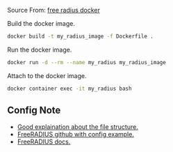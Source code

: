 Source From: [free radius docker](https://hub.docker.com/r/freeradius/freeradius-server/)

Build the docker image.
```bash
docker build -t my_radius_image -f Dockerfile .
```

Run the docker image.
```bash
docker run -d --rm --name my_radius my_radius_image
```

Attach to the docker image.
```bash
docker container exec -it my_radius bash
```

## Config Note
* [Good explaination about the file structure.](https://networkradius.com/doc/3.0.10/raddb/home.html)
* [FreeRADIUS github with config example.](https://github.com/FreeRADIUS/freeradius-server)
* [FreeRADIUS docs.](https://github.com/FreeRADIUS/freeradius-server/blob/master/doc/antora/modules/raddb/pages/index.adoc) 

